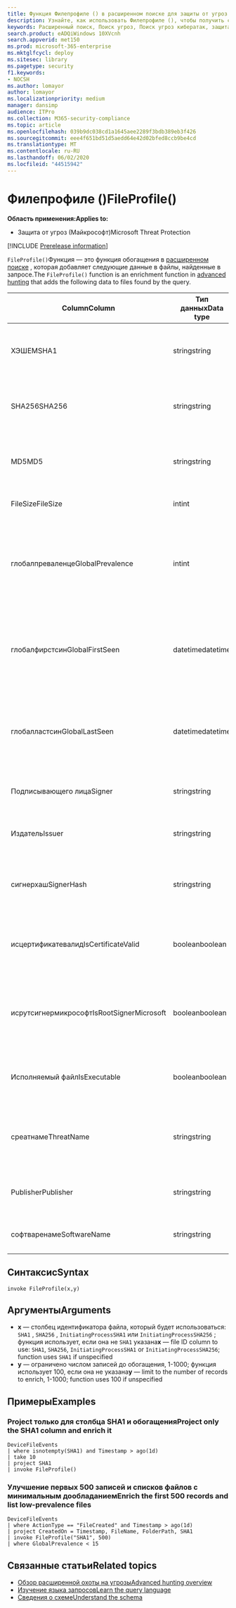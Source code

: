 ```yaml
---
title: Функция Филепрофиле () в расширенном поиске для защиты от угроз Майкрософт
description: Узнайте, как использовать Филепрофиле (), чтобы получить сведения о файлах в расширенных запросах поиска.
keywords: Расширенный поиск, Поиск угроз, Поиск угроз кибератак, защита от угроз Майкрософт, Microsoft 365, MTP, m365, поиск, запрос, телеметрии, Справочник по схемам, Кусто, Филепрофиле, профиле файла, функция, обогащение
search.product: eADQiWindows 10XVcnh
search.appverid: met150
ms.prod: microsoft-365-enterprise
ms.mktglfcycl: deploy
ms.sitesec: library
ms.pagetype: security
f1.keywords:
- NOCSH
ms.author: lomayor
author: lomayor
ms.localizationpriority: medium
manager: dansimp
audience: ITPro
ms.collection: M365-security-compliance
ms.topic: article
ms.openlocfilehash: 039b9dc038cd1a1645aee2289f3bdb389eb3f426
ms.sourcegitcommit: eee4f651bd51d5aedd64e42d02bfed8ccb9be4cd
ms.translationtype: MT
ms.contentlocale: ru-RU
ms.lasthandoff: 06/02/2020
ms.locfileid: "44515942"
---
```

# <a name="fileprofile"></a><span data-ttu-id="678b5-104">Филепрофиле ()</span><span class="sxs-lookup"><span data-stu-id="678b5-104">FileProfile()</span></span>

<span data-ttu-id="678b5-105">**Область применения:**</span><span class="sxs-lookup"><span data-stu-id="678b5-105">**Applies to:**</span></span>
- <span data-ttu-id="678b5-106">Защита от угроз (Майкрософт)</span><span class="sxs-lookup"><span data-stu-id="678b5-106">Microsoft Threat Protection</span></span>

[!INCLUDE [Prerelease information](../includes/prerelease.md)]

<span data-ttu-id="678b5-107">`FileProfile()`Функция — это функция обогащения в [расширенном поиске](advanced-hunting-overview.md) , которая добавляет следующие данные в файлы, найденные в запросе.</span><span class="sxs-lookup"><span data-stu-id="678b5-107">The `FileProfile()` function is an enrichment function in [advanced hunting](advanced-hunting-overview.md) that adds the following data to files found by the query.</span></span>

| <span data-ttu-id="678b5-108">Column</span><span class="sxs-lookup"><span data-stu-id="678b5-108">Column</span></span> | <span data-ttu-id="678b5-109">Тип данных</span><span class="sxs-lookup"><span data-stu-id="678b5-109">Data type</span></span> | <span data-ttu-id="678b5-110">Описание</span><span class="sxs-lookup"><span data-stu-id="678b5-110">Description</span></span> |
|------------|-------------|-------------|
| <span data-ttu-id="678b5-111">ХЭШЕМ</span><span class="sxs-lookup"><span data-stu-id="678b5-111">SHA1</span></span> | <span data-ttu-id="678b5-112">string</span><span class="sxs-lookup"><span data-stu-id="678b5-112">string</span></span> | <span data-ttu-id="678b5-113">SHA-1 файла, к которому было применено записанное действие</span><span class="sxs-lookup"><span data-stu-id="678b5-113">SHA-1 of the file that the recorded action was applied to</span></span> |
| <span data-ttu-id="678b5-114">SHA256</span><span class="sxs-lookup"><span data-stu-id="678b5-114">SHA256</span></span> | <span data-ttu-id="678b5-115">string</span><span class="sxs-lookup"><span data-stu-id="678b5-115">string</span></span> | <span data-ttu-id="678b5-116">SHA – 256 файла, к которому было применено записанное действие</span><span class="sxs-lookup"><span data-stu-id="678b5-116">SHA-256 of the file that the recorded action was applied to</span></span> |
| <span data-ttu-id="678b5-117">MD5</span><span class="sxs-lookup"><span data-stu-id="678b5-117">MD5</span></span> | <span data-ttu-id="678b5-118">string</span><span class="sxs-lookup"><span data-stu-id="678b5-118">string</span></span> | <span data-ttu-id="678b5-119">Хэш MD5 файла, к которому было применено записанное действие</span><span class="sxs-lookup"><span data-stu-id="678b5-119">MD5 hash of the file that the recorded action was applied to</span></span> |
| <span data-ttu-id="678b5-120">FileSize</span><span class="sxs-lookup"><span data-stu-id="678b5-120">FileSize</span></span> | <span data-ttu-id="678b5-121">int</span><span class="sxs-lookup"><span data-stu-id="678b5-121">int</span></span> | <span data-ttu-id="678b5-122">Размер файла в байтах</span><span class="sxs-lookup"><span data-stu-id="678b5-122">Size of the file in bytes</span></span> |
| <span data-ttu-id="678b5-123">глобалпреваленце</span><span class="sxs-lookup"><span data-stu-id="678b5-123">GlobalPrevalence</span></span> | <span data-ttu-id="678b5-124">int</span><span class="sxs-lookup"><span data-stu-id="678b5-124">int</span></span> | <span data-ttu-id="678b5-125">Количество экземпляров сущности, которые корпорация Майкрософт соблюдает глобально</span><span class="sxs-lookup"><span data-stu-id="678b5-125">Number of instances of the entity observed by Microsoft globally</span></span> |
| <span data-ttu-id="678b5-126">глобалфирстсин</span><span class="sxs-lookup"><span data-stu-id="678b5-126">GlobalFirstSeen</span></span> | <span data-ttu-id="678b5-127">datetime</span><span class="sxs-lookup"><span data-stu-id="678b5-127">datetime</span></span> | <span data-ttu-id="678b5-128">Дата и время, когда объект впервые наблюдался корпорацией Майкрософт глобально</span><span class="sxs-lookup"><span data-stu-id="678b5-128">Date and time when the entity was first observed by Microsoft globally</span></span> |
| <span data-ttu-id="678b5-129">глобалластсин</span><span class="sxs-lookup"><span data-stu-id="678b5-129">GlobalLastSeen</span></span> | <span data-ttu-id="678b5-130">datetime</span><span class="sxs-lookup"><span data-stu-id="678b5-130">datetime</span></span> | <span data-ttu-id="678b5-131">Дата и время последней первоначальной отстановки объекта корпорацией Майкрософт</span><span class="sxs-lookup"><span data-stu-id="678b5-131">Date and time when the entity was last observed by Microsoft globally</span></span> |
| <span data-ttu-id="678b5-132">Подписывающего лица</span><span class="sxs-lookup"><span data-stu-id="678b5-132">Signer</span></span> | <span data-ttu-id="678b5-133">string</span><span class="sxs-lookup"><span data-stu-id="678b5-133">string</span></span> | <span data-ttu-id="678b5-134">Сведения о подписавшем файла</span><span class="sxs-lookup"><span data-stu-id="678b5-134">Information about the signer of the file</span></span> |
| <span data-ttu-id="678b5-135">Издатель</span><span class="sxs-lookup"><span data-stu-id="678b5-135">Issuer</span></span> | <span data-ttu-id="678b5-136">string</span><span class="sxs-lookup"><span data-stu-id="678b5-136">string</span></span> | <span data-ttu-id="678b5-137">Сведения о выдающем центре сертификации (ЦС)</span><span class="sxs-lookup"><span data-stu-id="678b5-137">Information about the issuing certificate authority (CA)</span></span> |
| <span data-ttu-id="678b5-138">сигнерхаш</span><span class="sxs-lookup"><span data-stu-id="678b5-138">SignerHash</span></span> | <span data-ttu-id="678b5-139">string</span><span class="sxs-lookup"><span data-stu-id="678b5-139">string</span></span> | <span data-ttu-id="678b5-140">Уникальное значение хэша, идентифицирующее подписывающий</span><span class="sxs-lookup"><span data-stu-id="678b5-140">Unique hash value identifying the signer</span></span> |
| <span data-ttu-id="678b5-141">исцертификатевалид</span><span class="sxs-lookup"><span data-stu-id="678b5-141">IsCertificateValid</span></span> | <span data-ttu-id="678b5-142">boolean</span><span class="sxs-lookup"><span data-stu-id="678b5-142">boolean</span></span> | <span data-ttu-id="678b5-143">Является ли сертификат, используемый для подписи файла, допустимым</span><span class="sxs-lookup"><span data-stu-id="678b5-143">Whether the certificate used to sign the file is valid</span></span> |
| <span data-ttu-id="678b5-144">исрутсигнермикрософт</span><span class="sxs-lookup"><span data-stu-id="678b5-144">IsRootSignerMicrosoft</span></span> | <span data-ttu-id="678b5-145">boolean</span><span class="sxs-lookup"><span data-stu-id="678b5-145">boolean</span></span> | <span data-ttu-id="678b5-146">Указывает, является ли подписывающий корневой сертификат корпорацией Майкрософт</span><span class="sxs-lookup"><span data-stu-id="678b5-146">Indicates whether the signer of the root certificate is Microsoft</span></span> |
| <span data-ttu-id="678b5-147">Исполняемый файл</span><span class="sxs-lookup"><span data-stu-id="678b5-147">IsExecutable</span></span> | <span data-ttu-id="678b5-148">boolean</span><span class="sxs-lookup"><span data-stu-id="678b5-148">boolean</span></span> | <span data-ttu-id="678b5-149">Является ли файл переносимым исполняемым файлом (PE)</span><span class="sxs-lookup"><span data-stu-id="678b5-149">Whether the file is a Portable Executable (PE) file</span></span> |
| <span data-ttu-id="678b5-150">среатнаме</span><span class="sxs-lookup"><span data-stu-id="678b5-150">ThreatName</span></span> | <span data-ttu-id="678b5-151">string</span><span class="sxs-lookup"><span data-stu-id="678b5-151">string</span></span> | <span data-ttu-id="678b5-152">Имя для обнаружения вредоносных программ или других обнаруженных угроз</span><span class="sxs-lookup"><span data-stu-id="678b5-152">Detection name for any malware or other threats found</span></span> |
| <span data-ttu-id="678b5-153">Publisher</span><span class="sxs-lookup"><span data-stu-id="678b5-153">Publisher</span></span> | <span data-ttu-id="678b5-154">string</span><span class="sxs-lookup"><span data-stu-id="678b5-154">string</span></span> | <span data-ttu-id="678b5-155">Имя Организации, опубликовавшего файл</span><span class="sxs-lookup"><span data-stu-id="678b5-155">Name of the organization that published the file</span></span> |
| <span data-ttu-id="678b5-156">софтваренаме</span><span class="sxs-lookup"><span data-stu-id="678b5-156">SoftwareName</span></span> | <span data-ttu-id="678b5-157">string</span><span class="sxs-lookup"><span data-stu-id="678b5-157">string</span></span> | <span data-ttu-id="678b5-158">Название программного продукта</span><span class="sxs-lookup"><span data-stu-id="678b5-158">Name of the software product</span></span> |

## <a name="syntax"></a><span data-ttu-id="678b5-159">Синтаксис</span><span class="sxs-lookup"><span data-stu-id="678b5-159">Syntax</span></span>

```kusto
invoke FileProfile(x,y)
```

## <a name="arguments"></a><span data-ttu-id="678b5-160">Аргументы</span><span class="sxs-lookup"><span data-stu-id="678b5-160">Arguments</span></span>

- <span data-ttu-id="678b5-161">**x** — столбец идентификатора файла, который будет использоваться: `SHA1` , `SHA256` , `InitiatingProcessSHA1` или `InitiatingProcessSHA256` ; функция использует, если она не `SHA1` указана</span><span class="sxs-lookup"><span data-stu-id="678b5-161">**x** — file ID column to use: `SHA1`, `SHA256`, `InitiatingProcessSHA1` or `InitiatingProcessSHA256`; function uses `SHA1` if unspecified</span></span>
- <span data-ttu-id="678b5-162">**y** — ограничено числом записей до обогащения, 1-1000; функция использует 100, если она не указана</span><span class="sxs-lookup"><span data-stu-id="678b5-162">**y** — limit to the number of records to enrich, 1-1000; function uses 100 if unspecified</span></span>

## <a name="examples"></a><span data-ttu-id="678b5-163">Примеры</span><span class="sxs-lookup"><span data-stu-id="678b5-163">Examples</span></span>

### <a name="project-only-the-sha1-column-and-enrich-it"></a><span data-ttu-id="678b5-164">Project только для столбца SHA1 и обогащения</span><span class="sxs-lookup"><span data-stu-id="678b5-164">Project only the SHA1 column and enrich it</span></span>

```kusto
DeviceFileEvents
| where isnotempty(SHA1) and Timestamp > ago(1d)
| take 10
| project SHA1
| invoke FileProfile()
```

### <a name="enrich-the-first-500-records-and-list-low-prevalence-files"></a><span data-ttu-id="678b5-165">Улучшение первых 500 записей и списков файлов с минимальным дообладанием</span><span class="sxs-lookup"><span data-stu-id="678b5-165">Enrich the first 500 records and list low-prevalence files</span></span>

```kusto
DeviceFileEvents
| where ActionType == "FileCreated" and Timestamp > ago(1d)
| project CreatedOn = Timestamp, FileName, FolderPath, SHA1
| invoke FileProfile("SHA1", 500) 
| where GlobalPrevalence < 15
```

## <a name="related-topics"></a><span data-ttu-id="678b5-166">Связанные статьи</span><span class="sxs-lookup"><span data-stu-id="678b5-166">Related topics</span></span>
- [<span data-ttu-id="678b5-167">Обзор расширенной охоты на угрозы</span><span class="sxs-lookup"><span data-stu-id="678b5-167">Advanced hunting overview</span></span>](advanced-hunting-overview.md)
- [<span data-ttu-id="678b5-168">Изучение языка запросов</span><span class="sxs-lookup"><span data-stu-id="678b5-168">Learn the query language</span></span>](advanced-hunting-query-language.md)
- [<span data-ttu-id="678b5-169">Сведения о схеме</span><span class="sxs-lookup"><span data-stu-id="678b5-169">Understand the schema</span></span>](advanced-hunting-schema-tables.md)